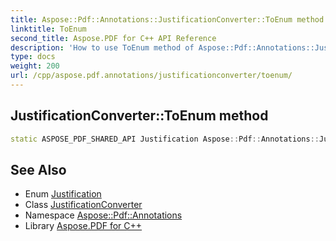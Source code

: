 ```yaml
---
title: Aspose::Pdf::Annotations::JustificationConverter::ToEnum method
linktitle: ToEnum
second_title: Aspose.PDF for C++ API Reference
description: 'How to use ToEnum method of Aspose::Pdf::Annotations::JustificationConverter class in C++.'
type: docs
weight: 200
url: /cpp/aspose.pdf.annotations/justificationconverter/toenum/
---
```

## JustificationConverter::ToEnum method




```cpp
static ASPOSE_PDF_SHARED_API Justification Aspose::Pdf::Annotations::JustificationConverter::ToEnum(System::String value)
```

## See Also

* Enum [Justification](../../justification/)
* Class [JustificationConverter](../)
* Namespace [Aspose::Pdf::Annotations](../../)
* Library [Aspose.PDF for C++](../../../)
